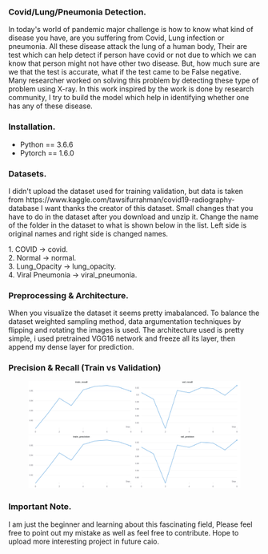 <h3> Covid/Lung/Pneumonia Detection. </h3>
<p> In today's world of pandemic major challenge is how to know what kind of disease you have, are you suffering from Covid, Lung infection or pneumonia. All these disease attack the lung of a human body, Their are test which can help detect if person have covid or not due to which we can know that person might not have other two disease. But, how much sure are we that the test is accurate, what if the test came to be False negative. Many researcher worked on solving this problem by detecting these type of problem using X-ray. In this work inspired by the work is done by research community, I try to build the model which help in identifying whether one has any of these disease. </p>

<h3> Installation. </h3>
<ul>
  <li> Python == 3.6.6 </li>
  <li> Pytorch == 1.6.0 </li>
</ul>


<h3> Datasets. </h3>
<p>
I didn't upload the dataset used for training validation, but data is taken from https://www.kaggle.com/tawsifurrahman/covid19-radiography-database I want thanks the creator of this dataset. Small changes that you have to do in the dataset after you download and unzip it. Change the name of the folder in the dataset to what is shown below in the list. Left side is original names and right side is changed names.
</p>
 1. COVID -> covid. <br/>
 2. Normal -> normal. <br/>
 3. Lung_Opacity -> lung_opacity. <br /> 
 4. Viral Pneumonia -> viral_pneumonia. 

<h3> Preprocessing & Architecture. </h3>
 <p>
 When you visualize the dataset it seems pretty imabalanced. To balance the dataset weighted sampling method, data argumentation techniques by flipping and  rotating the images is used. The architecture used is pretty simple, i used pretrained VGG16 network and freeze all its layer, then append my dense layer for prediction.
</p>
<h3> Precision & Recall (Train vs Validation) </h3>
    <figure>
      <img src="plots/recall(train_validation).jpg">
      <img src="plots/precision(train_validation).jpg">
    </figure>

<h3> Important Note. </h3>
<p> I am just the beginner and learning about this fascinating field, Please feel free to point out my mistake as well as feel free to contribute. Hope to upload more interesting project in future caio.</p>
